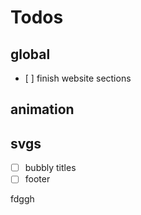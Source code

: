 # Todos

## global

- [ ] finish website sections

## animation

## svgs

- [ ] bubbly titles
- [ ] footer

fdggh
